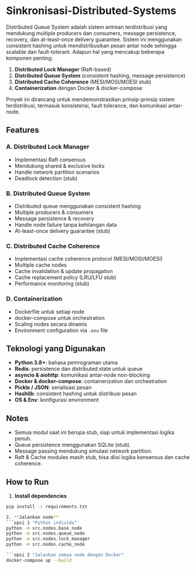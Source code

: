 # Sinkronisasi-Distributed-Systems
Distributed Queue System adalah sistem antrean terdistribusi yang mendukung multiple producers dan consumers, message persistence, recovery, dan at-least-once delivery guarantee. Sistem ini menggunakan consistent hashing untuk mendistribusikan pesan antar node sehingga scalable dan fault-tolerant. Adapun hal yang mencakup beberapa komponen penting:  
1. **Distributed Lock Manager** (Raft-based)  
2. **Distributed Queue System** (consistent hashing, message persistence)  
3. **Distributed Cache Coherence** (MESI/MOSI/MOESI stub)  
4. **Containerization** dengan Docker & docker-compose  

Proyek ini dirancang untuk mendemonstrasikan prinsip-prinsip sistem terdistribusi, termasuk konsistensi, fault tolerance, dan komunikasi antar-node.

## Features

### A. Distributed Lock Manager
- Implementasi Raft consensus
- Mendukung shared & exclusive locks
- Handle network partition scenarios
- Deadlock detection (stub)

### B. Distributed Queue System
- Distributed queue menggunakan consistent hashing
- Multiple producers & consumers
- Message persistence & recovery
- Handle node failure tanpa kehilangan data
- At-least-once delivery guarantee (stub)

### C. Distributed Cache Coherence
- Implementasi cache coherence protocol (MESI/MOSI/MOESI)
- Multiple cache nodes
- Cache invalidation & update propagation
- Cache replacement policy (LRU/LFU stub)
- Performance monitoring (stub)

### D. Containerization
- Dockerfile untuk setiap node
- docker-compose untuk orchestration
- Scaling nodes secara dinamis
- Environment configuration via `.env` file

## Teknologi yang Digunakan
- **Python 3.8+**: bahasa pemrograman utama  
- **Redis**: persistence dan distributed state untuk queue  
- **asyncio & aiohttp**: komunikasi antar-node non-blocking  
- **Docker & docker-compose**: containerization dan orchestration  
- **Pickle / JSON**: serialisasi pesan  
- **Hashlib**: consistent hashing untuk distribusi pesan  
- **OS & Env**: konfigurasi environment  

## Notes
- Semua modul saat ini berupa stub, siap untuk implementasi logika penuh.  
- Queue persistence menggunakan SQLite (stub).  
- Message passing mendukung simulasi network partition.  
- Raft & Cache modules masih stub, bisa diisi logika konsensus dan cache coherence.

## How to Run

1. **Install dependencies**
```bash
pip install -r requirements.txt

2. **Jalankan node**
```opsi 1 "Python individu"
python -m src.nodes.base_node
python -m src.nodes.queue_node
python -m src.nodes.lock_manager
python -m src.nodes.cache_node

```opsi 2 "Jalankan semua node dengan Docker"
docker-compose up --build